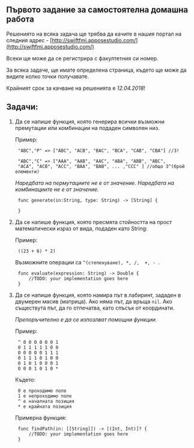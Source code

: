 ## Първото задание за самостоятелна домашна работа

Решениятo на всяка задача ще трябва да качите в нашия портал на следния адрес - [http://swiftfmi.apposestudio.com/](http://swiftfmi.apposestudio.com/)

Всеки ще може да се регистрира с факултетния си номер.

За всяка задаче, ще имате определена страница, където ще може да видите колко точки получавате.

Крайният срок за качване на решенията е _12.04.2018_!


## Задачи:

1. Да се напише функция, която генерира всички възможни премутации или комбинации на подаден символен низ.

	Пример: 
	
		"ABC","P" => ["ABC", "ACB", "BAC", "BCA", "CAB", "CBA"] //3!
		
		"ABC","C" => ["AAA", "AAB", "AAC", "ABA", "ABB", "ABC",
		"ACA", "ACB", "ACC", "BAA", "BAB", ... ,"CCC" ] //общо 3^(брой елементи)
		
	_Наредбата на пермутациите не е от значение._
	_Наредбата на комбинациите не е от значение._
	
		func generate(in:String, type: String) -> [String] {
		
		}

2. Да се нaпише функция, която пресмята стойността на прост математически израз от вида, подаден като String:
	
	Пример: 
		
		((23 + 6) * 2)
	
	Възможните операции са ```^(степенуване), *, /,  +, - ```.
	
		func evaluate(expression: String) -> Double {
			//TODO: your implementation goes here
		}

3. Да се напише функция, която намира път в лабиринт, зададен в двумерен масив (матрица). Ако няма път, да връща ```nil```. Ако съществута път, да го отпечатва, като спъсък от координати.

	_Препоръчително е да се изпозлват помощни функции._
 
	Пример: 
		
		^ 0 0 0 0 0 0 1
		0 1 1 1 1 1 0 0
		0 0 0 0 0 1 1 1
		0 1 1 1 0 1 0 0
		0 1 0 1 0 0 0 1
		0 0 0 1 0 1 0 *

	Където:
	
		0 е проходимо поле
		1 е непроходимо поле
		^ е началната позиция
		* е крайната позиция


	Примeрна функция:

		func findPath(in: [[String]]) -> [(Int, Int)]? {
			//TODO: your implementation goes here
		}

